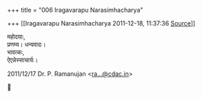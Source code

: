 +++
title = "006 Iragavarapu Narasimhacharya"

+++
[[Iragavarapu Narasimhacharya	2011-12-18, 11:37:36 [Source](https://groups.google.com/g/bvparishat/c/f_zr5lOSNCs)]]



महोदयाः,  
प्रणम्य। धन्यवादः।  
भावत्कः,  
ऐएन्नेस्साचार्यः।  
  

2011/12/17 Dr. P. Ramanujan \<[ra...@cdac.in]()\>




